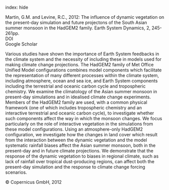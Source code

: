 index: hide

<div class="Citation">

  <div class="Citation-body">
    <div class="Citation-text">Martin, G.M. and Levine, R.C., 2012: The influence of dynamic vegetation on the present-day simulation and future projectons of the South Asian summer monsoon in the HadGEM2 family. <span class="Article-journal">Earth System Dynamics, </span><span class="Article-volume">2, </span> 245-261pp.</div>
    <div class="Citation-links">
      <div class="CitationLink" data-href="https://doi.org/10.5194/esd-3-245-2012">
        <div class="CitationLink-icon CitationLink-Doi"></div>
        <div class="CitationLink-text">DOI</div>
      </div>
      <div class="CitationLink" data-href="https://scholar.google.com/scholar?q=10.5194/esd-3-245-2012">
        <div class="CitationLink-icon CitationLink-Scholar"></div>
        <div class="CitationLink-text">Google Scholar</div>
      </div>
    </div>
  </div>
</div>

Various studies have shown the importance of Earth System feedbacks in the climate system and the necessity of including these in models used for making climate change projections. The HadGEM2 family of Met Office Unified Model configurations combines model components which facilitate the representation of many different processes within the climate system, including atmosphere, ocean and sea ice, and Earth System components including the terrestrial and oceanic carbon cycle and tropospheric chemistry. We examine the climatology of the Asian summer monsoon in present-day simulations and in idealised climate change experiments. Members of the HadGEM2 family are used, with a common physical framework (one of which includes tropospheric chemistry and an interactive terrestrial and oceanic carbon cycle), to investigate whether such components affect the way in which the monsoon changes. We focus particularly on the role of interactive vegetation in the simulations from these model configurations. Using an atmosphere-only HadGEM2 configuration, we investigate how the changes in land cover which result from the interaction between the dynamic vegetation and the model systematic rainfall biases affect the Asian summer monsoon, both in the present-day and in future climate projections. We demonstrate that the response of the dynamic vegetation to biases in regional climate, such as lack of rainfall over tropical dust-producing regions, can affect both the present-day simulation and the response to climate change forcing scenarios.

<div class="Citation-copy">
&copy; Copernicus GmbH, 2012
</div>